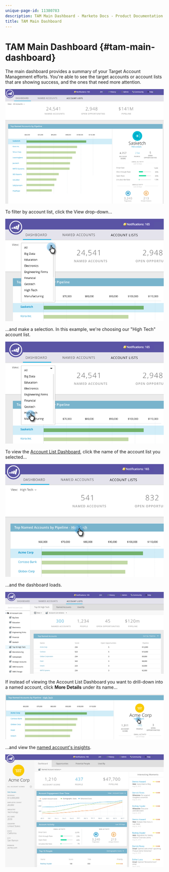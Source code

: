```yaml
---
unique-page-id: 11380783
description: TAM Main Dashboard - Marketo Docs - Product Documentation
title: TAM Main Dashboard
---
```


# TAM Main Dashboard {#tam-main-dashboard}

The main dashboard provides a summary of your Target Account Management efforts. You're able to see the target accounts or account lists that are showing success, and the ones that need more attention.

![](assets/one.png)

To filter by account list, click the View drop-down...

![](assets/two.png)

...and make a selection. In this example, we're choosing our "High Tech" account list.

![](assets/three.png)

To view the [Account List Dashboard](/help/marketo/product-docs/target-account-management/measure/account-list-insights.md#account-list-dashboard), click the name of the account list you selected...

![](assets/four.png)

...and the dashboard loads.

![](assets/five.png)

If instead of viewing the Account List Dashboard you want to drill-down into a named account, click **More Details** under its name...

![](assets/six.png)

...and view the [named account's insights](/help/marketo/product-docs/target-account-management/measure/named-account-insights.md).

![](assets/seven.png)
